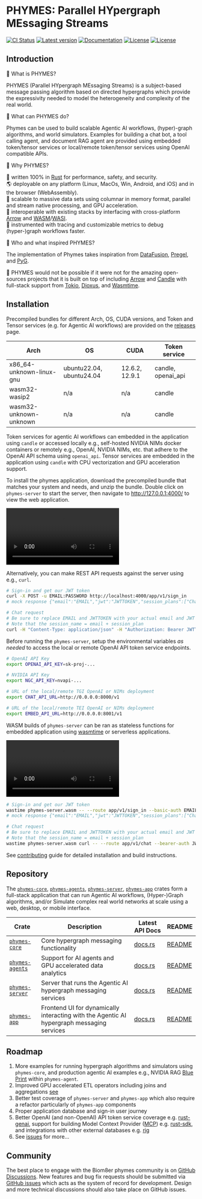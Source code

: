 # PHYMES: Parallel HYpergraph MEssaging Streams

[![CI Status](https://github.com/biom8er/phymes/actions/workflows/main.yml/badge.svg)](https://github.com/biom8er/phymes/actions/workflows/main.yml)
[![Latest version](https://img.shields.io/crates/v/phymes-core.svg)](https://crates.io/crates/phymes-core)
[![Documentation](https://docs.rs/phymes-core/badge.svg)](https://docs.rs/phymes-core)
[![License](https://img.shields.io/github/license/base-org/node?color=blue)](https://github.com/biom8er/phymes/blob/main/LICENSE-MIT)
[![License](https://img.shields.io/badge/license-Apache%202.0-blue?style=flat-square)](https://github.com/biom8er/phymes/blob/main/LICENSE-APACHE)

<!--- ANCHOR: introduction --->

## Introduction

🤔 What is PHYMES?

PHYMES (Parallel HYpergraph MEssaging Streams) is a subject-based message passing algorithm based on directed hypergraphs which provide the expressivity needed to model the heterogeneity and complexity of the real world. 

🤔 What can PHYMES do?

Phymes can be used to build scalable Agentic AI workflows, (hyper)-graph algorithms, and world simulators. Examples for building a chat bot, a tool calling agent, and document RAG agent are provided using embedded token/tensor services or local/remote token/tensor services using OpenAI compatible APIs.

🤔 Why PHYMES?

🔐 written 100% in [Rust] for performance, safety, and security.<br>
🌎 deployable on any platform (Linux, MacOs, Win, Android, and iOS) and in the browser (WebAssembly).<br>
💪 scalable to massive data sets using columnar in memory format, parallel and stream native processing, and GPU acceleration.<br>
🧩 interoperable with existing stacks by interfacing with cross-platform [Arrow] and [WASM]/[WASI].<br>
🔎 instrumented with tracing and customizable metrics to debug (hyper-)graph workflows faster.<br>

🤔 Who and what inspired PHYMES?

The implementation of Phymes takes inspiration from [DataFusion], [Pregel], and [PyG].

🙏 PHYMES would not be possible if it were not for the amazing open-sources projects that it is built on top of including [Arrow] and [Candle] with full-stack support from [Tokio], [Dioxus], and [Wasmtime].

[Rust]: https://www.rust-lang.org/
[Arrow]: https://arrow.apache.org/
[Candle]: https://www.rust-lang.org/
[Tokio]: https://tokio.rs/
[Dioxus]: https://dioxuslabs.com/
[DataFusion]: https://github.com/apache/datafusion
[Pregel]: https://dl.acm.org/doi/10.1145/1807167.1807184
[PyG]: https://github.com/pyg-team/pytorch_geometric
[WASM]: https://webassembly.org/
[WASI]: https://github.com/WebAssembly/WASI
[contributing]: CONTRIBUTING.md

<!--- ANCHOR_END: introduction --->

<!--- ANCHOR: installation1 --->

## Installation

Precompiled bundles for different Arch, OS, CUDA versions, and Token and Tensor services (e.g. for Agentic AI workflows) are provided on the [releases] page. 

| Arch | OS | CUDA | Token service |
| ---- | -- | ---- | ------------- |
| x86_64-unknown-linux-gnu | ubuntu22.04, ubuntu24.04 | 12.6.2, 12.9.1 | candle, openai_api |
| wasm32-wasip2 | n/a | n/a | candle |
| wasm32-unknown-unknown | n/a | n/a | candle |

Token services for agentic AI workflows can embedded in the application using `candle` or accessed locally e.g., self-hosted NVIDIA NIMs docker containers or remotely e.g., OpenAI, NVIDIA NIMs, etc. that adhere to the OpenAI API schema using `openai_api`. Tensor services are embedded in the application using `candle` with CPU vectorization and GPU acceleration support.

To install the phymes application, download the precompiled bundle that matches your system and needs, and unzip the bundle. Double click on `phymes-server` to start the server, then navigate to http://127.0.0.1:4000/ to view the web application. 

<!--- ANCHOR_END: installation1 --->

<video controls>
  <source src="./phymes-book/assets/2025-07-05_phymes-app_ui_1080p.mp4" type="video/mp4">
</video>

<!--- ANCHOR: installation2 --->

Alternatively, you can make REST API requests against the server using e.g., `curl`.

```bash
# Sign-in and get our JWT token
curl -X POST -u EMAIL:PASSWORD http://localhost:4000/app/v1/sign_in
# mock response {"email":"EMAIL","jwt":"JWTTOKEN","session_plans":["Chat","DocChat","ToolChat"]}

# Chat request
# Be sure to replace EMAIL and JWTTOKEN with your actual email and JWT token!
# Note that the session_name = email + session_plan
curl -H "Content-Type: application/json" -H "Authorization: Bearer JWTTOKEN" -d '{"content": "Write a python function to count prime numbers", "session_name": "EMAILChat", "subject_name": "messages"}' http://localhost:4000/app/v1/chat
```

Before running the `phymes-server`, setup the environmental variables *as needed* to access the local or remote OpenAI API token service endpoints.

```bash
# OpenAI API Key
export OPENAI_API_KEY=sk-proj-...

# NVIDIA API Key
export NGC_API_KEY=nvapi-...

# URL of the local/remote TGI OpenAI or NIMs deployment
export CHAT_API_URL=http://0.0.0.0:8000/v1

# URL of the local/remote TEI OpenAI or NIMs deployment
export EMBED_API_URL=http://0.0.0.0:8001/v1
```

WASM builds of `phymes-server` can be ran as stateless functions for embedded application using [wasmtime] or serverless applications.

<!--- ANCHOR_END: installation2 --->

<video controls>
  <source src="./phymes-book/assets/2025-07-05_phymes-app_server_1080p.mp4" type="video/mp4">
</video>

<!--- ANCHOR: installation3 --->

```bash
# Sign-in and get our JWT token
wastime phymes-server.wasm -- --route app/v1/sign_in --basic-auth EMAIL:PASSWORD
# mock response {"email":"EMAIL","jwt":"JWTTOKEN","session_plans":["Chat","DocChat","ToolChat"]}

# Chat request
# Be sure to replace EMAIL and JWTTOKEN with your actual email and JWT token!
# Note that the session_name = email + session_plan
wastime phymes-server.wasm curl -- --route app/v1/chat --bearer-auth JWTTOKEN --data '{"content": "Write a python function to count prime numbers", "session_name": "EMAILChat", "subject_name": "messages"}'
```

See [contributing] guide for detailed installation and build instructions.

[releases]: https://github.com/biom8er/phymes/releases
[Wasmtime]: https://github.com/bytecodealliance/wasmtime

<!--- ANCHOR_END: installation3 --->

<!--- ANCHOR: repository --->

## Repository

The [`phymes-core`], [`phymes-agents`], [`phymes-server`], [`phymes-app`] crates form a full-stack application that can run Agentic AI workflows, (Hyper-)Graph algorithms, and/or Simulate complex real world networks at scale using a web, desktop, or mobile interface.

| Crate | Description | Latest API Docs | README |
| ----- | ----------- | --------------- | ------ |
| [`phymes-core`] | Core hypergraph messaging functionality | [docs.rs](https://docs.rs/phymes-core/latest) | [README](phymes-core-readme) |
| [`phymes-agents`] | Support for AI agents and GPU accelerated data analytics | [docs.rs](https://docs.rs/phymes-agents/latest) | [README](phymes-agents-readme) |
| [`phymes-server`] | Server that runs the Agentic AI hypergraph messaging services  | [docs.rs](https://docs.rs/phymes-server/latest) | [README](phymes-server-readme) |
| [`phymes-app`] | Frontend UI for dynamically interacting with the Agentic AI hypergraph messaging services  | [docs.rs](https://docs.rs/phymes-app/latest) | [README](phymes-app-readme) |

[`phymes-core`]: https://crates.io/phymes-core/arrow
[`phymes-agents`]: https://crates.io/crates/phymes-agents
[`phymes-server`]: https://crates.io/crates/phymes-server
[`phymes-app`]: https://crates.io/crates/phymes-app
[arrow-rs-object-store repository]: https://github.com/apache/arrow-rs-object-store

<!--- ANCHOR_END: repository --->

## Roadmap

1. More examples for running hypergraph algorithms and simulators using `phymes-core`, and production agentic AI examples e.g., NVIDIA RAG [Blue Print](https://github.com/NVIDIA-AI-Blueprints/rag) within `phymes-agent`.
2. Improved GPU accelerated ETL operators including joins and aggregations [see](https://arxiv.org/pdf/2312.00720)
3. Better test coverage of `phymes-server` and `phymes-app` which also require a refactor particularly of `phymes-app` components
4. Proper application database and sign-in user journey
5. Better OpenAI (and non-OpenAI) API token service coverage e.g. [rust-genai], support for building Model Context Provider ([MCP]) e.g. [rust-sdk], and integrations with other external databases e.g. [rig]
6. See [issues] for more...

[rust-genai]: https://github.com/jeremychone/rust-genai
[MCP]: https://modelcontextprotocol.io/specification
[rust-sdk]: https://github.com/modelcontextprotocol/rust-sdk
[rig]: https://github.com/0xPlaygrounds/rig

## Community

The best place to engage with the Biom8er phymes community is on [GitHub Discussions][discussions]. New features and bug fix requests should be submitted via [GitHub issues][issues] which acts as the system of record for development. Design and more technical discussions should also take place on GitHub issues.

[issues]: https://github.com/apache/arrow-rs/issues
[discussions]: https://github.com/apache/arrow-rs/discussions